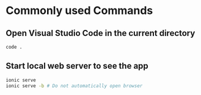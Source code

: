# Commonly used Commands 

## Open Visual Studio Code in the current directory
```bash
code .
```

## Start local web server to see the app
```bash
ionic serve
ionic serve -b # Do not automatically open browser
```

